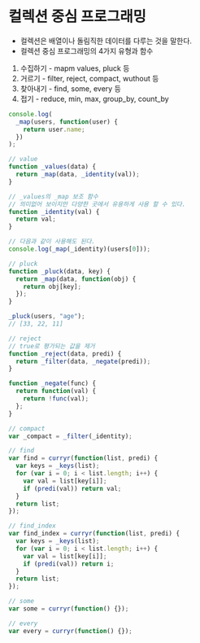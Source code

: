 # 컬렉션 중심 프로그래밍

- 컬렉션은 배열이나 돌림직한 데이터를 다루는 것을 말한다.
- 컬렉션 중심 프로그래밍의 4가지 유형과 함수

1. 수집하기 - mapm values, pluck 등
2. 거르기 - filter, reject, compact, wuthout 등
3. 찾아내기 - find, some, every 등
4. 접기 - reduce, min, max, group_by, count_by

```javascript
console.log(
  _map(users, function(user) {
    return user.name;
  })
);

// value
function _values(data) {
  return _map(data, _identity(val));
}

// _values의 _map 보조 함수
// 의미없어 보이지만 다양한 곳에서 유용하게 사용 할 수 있다.
function _identity(val) {
  return val;
}

// 다음과 같이 사용해도 된다.
console.log(_map(_identity)(users[0]));

// pluck
function _pluck(data, key) {
  return _map(data, function(obj) {
    return obj[key];
  });
}

_pluck(users, "age");
// [33, 22, 11]

// reject
// true로 평가되는 값을 제거
function _reject(data, predi) {
  return _filter(data, _negate(predi));
}

function _negate(func) {
  return function(val) {
    return !func(val);
  };
}

// compact
var _compact = _filter(_identity);

// find
var find = curryr(function(list, predi) {
  var keys = _keys(list);
  for (var i = 0; i < list.length; i++) {
    var val = list[key[i]];
    if (predi(val)) return val;
  }
  return list;
});

// find_index
var find_index = curryr(function(list, predi) {
  var keys = _keys(list);
  for (var i = 0; i < list.length; i++) {
    var val = list[key[i]];
    if (predi(val)) return i;
  }
  return list;
});

// some
var some = curryr(function() {});

// every
var every = curryr(function() {});
```
